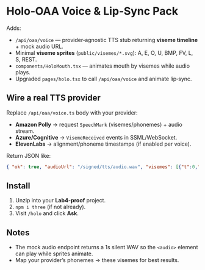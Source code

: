 # Holo‑OAA Voice & Lip‑Sync Pack

Adds:
- `/api/oaa/voice` — provider‑agnostic TTS stub returning **viseme timeline** + mock audio URL.
- Minimal **viseme sprites** (`public/visemes/*.svg`): A, E, O, U, BMP, FV, L, S, REST.
- `components/HoloMouth.tsx` — animates mouth by visemes while audio plays.
- Upgraded `pages/holo.tsx` to call `/api/oaa/voice` and animate lip‑sync.

## Wire a real TTS provider
Replace `/api/oaa/voice.ts` body with your provider:
- **Amazon Polly** → request `SpeechMark` (visemes/phonemes) + audio stream.
- **Azure/Cognitive** → `VisemeReceived` events in SSML/WebSocket.
- **ElevenLabs** → alignment/phoneme timestamps (if enabled per voice).

Return JSON like:
```json
{ "ok": true, "audioUrl": "/signed/tts/audio.wav", "visemes": [{"t":0,"v":"BMP"}, {"t":80,"v":"A"}, ...] }
```

## Install
1) Unzip into your **Lab4-proof** project.
2) `npm i three` (if not already).
3) Visit `/holo` and click **Ask**.

## Notes
- The mock audio endpoint returns a 1s silent WAV so the `<audio>` element can play while sprites animate.
- Map your provider’s phonemes → these visemes for best results.

